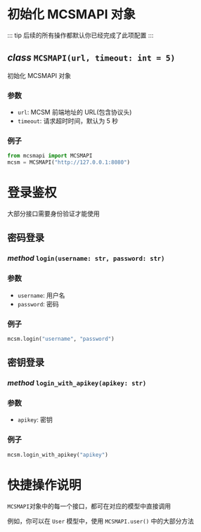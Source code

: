 # 初始化 MCSMAPI 对象

::: tip
后续的所有操作都默认你已经完成了此项配置
:::

## _class_ `MCSMAPI(url, timeout: int = 5)`

初始化 MCSMAPI 对象

### 参数

- `url`: MCSM 前端地址的 URL(包含协议头)
- `timeout`: 请求超时时间，默认为 5 秒

### 例子

```py
from mcsmapi import MCSMAPI
mcsm = MCSMAPI("http://127.0.0.1:8080")
```

# 登录鉴权

大部分接口需要身份验证才能使用

## 密码登录

### _method_ `login(username: str, password: str)`

### 参数

- `username`: 用户名
- `password`: 密码

### 例子

```py
mcsm.login("username", "password")
```

## 密钥登录

### _method_ `login_with_apikey(apikey: str)`

### 参数

- `apikey`: 密钥

### 例子

```py
mcsm.login_with_apikey("apikey")
```

# 快捷操作说明

`MCSMAPI`对象中的每一个接口，都可在对应的模型中直接调用

例如，你可以在 `User` 模型中，使用 `MCSMAPI.user()` 中的大部分方法